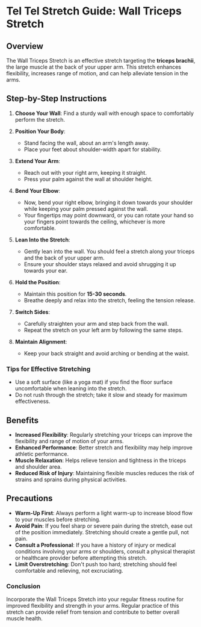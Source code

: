 # Tel Tel Stretch Guide: Wall Triceps Stretch

## Overview

The Wall Triceps Stretch is an effective stretch targeting the **triceps brachii**, the large muscle at the back of your upper arm. This stretch enhances flexibility, increases range of motion, and can help alleviate tension in the arms.

## Step-by-Step Instructions

1. **Choose Your Wall**: Find a sturdy wall with enough space to comfortably perform the stretch.

2. **Position Your Body**:
   - Stand facing the wall, about an arm's length away.
   - Place your feet about shoulder-width apart for stability.

3. **Extend Your Arm**:
   - Reach out with your right arm, keeping it straight.
   - Press your palm against the wall at shoulder height.

4. **Bend Your Elbow**:
   - Now, bend your right elbow, bringing it down towards your shoulder while keeping your palm pressed against the wall.
   - Your fingertips may point downward, or you can rotate your hand so your fingers point towards the ceiling, whichever is more comfortable.

5. **Lean Into the Stretch**:
   - Gently lean into the wall. You should feel a stretch along your triceps and the back of your upper arm.
   - Ensure your shoulder stays relaxed and avoid shrugging it up towards your ear.

6. **Hold the Position**:
   - Maintain this position for **15-30 seconds**.
   - Breathe deeply and relax into the stretch, feeling the tension release.

7. **Switch Sides**:
   - Carefully straighten your arm and step back from the wall.
   - Repeat the stretch on your left arm by following the same steps.

8. **Maintain Alignment**:
    - Keep your back straight and avoid arching or bending at the waist.

### Tips for Effective Stretching
- Use a soft surface (like a yoga mat) if you find the floor surface uncomfortable when leaning into the stretch.
- Do not rush through the stretch; take it slow and steady for maximum effectiveness.

## Benefits
- **Increased Flexibility**: Regularly stretching your triceps can improve the flexibility and range of motion of your arms.
- **Enhanced Performance**: Better stretch and flexibility may help improve athletic performance.
- **Muscle Relaxation**: Helps relieve tension and tightness in the triceps and shoulder area.
- **Reduced Risk of Injury**: Maintaining flexible muscles reduces the risk of strains and sprains during physical activities.

## Precautions
- **Warm-Up First**: Always perform a light warm-up to increase blood flow to your muscles before stretching.
- **Avoid Pain**: If you feel sharp or severe pain during the stretch, ease out of the position immediately. Stretching should create a gentle pull, not pain.
- **Consult a Professional**: If you have a history of injury or medical conditions involving your arms or shoulders, consult a physical therapist or healthcare provider before attempting this stretch.
- **Limit Overstretching**: Don't push too hard; stretching should feel comfortable and relieving, not excruciating.

### Conclusion
Incorporate the Wall Triceps Stretch into your regular fitness routine for improved flexibility and strength in your arms. Regular practice of this stretch can provide relief from tension and contribute to better overall muscle health.